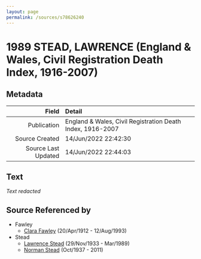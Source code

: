 ```yaml
---
layout: page
permalink: /sources/s78626240
---
```


# 1989 STEAD, LAWRENCE (England & Wales, Civil Registration Death Index, 1916-2007)

## Metadata

Field | Detail
---:|:---
Publication | England & Wales, Civil Registration Death Index, 1916-2007
Source Created | 14/Jun/2022 22:42:30
Source Last Updated | 14/Jun/2022 22:44:03

## Text

_Text redacted_
## Source Referenced by

* Fawley
  * [Clara Fawley](../people/@7539126@-clara-fawley-b1912-4-20-d1993-8-12.md) (20/Apr/1912 - 12/Aug/1993)
* Stead
  * [Lawrence Stead](../people/@18256653@-lawrence-stead-b1933-11-29-d1989-3.md) (29/Nov/1933 - Mar/1989)
  * [Norman Stead](../people/@69808462@-norman-stead-b1937-10-d2011.md) (Oct/1937 - 2011)
